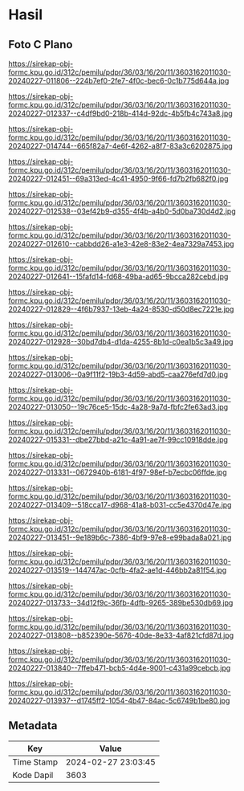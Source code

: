 # Hasil

## Foto C Plano

https://sirekap-obj-formc.kpu.go.id/312c/pemilu/pdpr/36/03/16/20/11/3603162011030-20240227-011806--224b7ef0-2fe7-4f0c-bec6-0c1b775d644a.jpg

https://sirekap-obj-formc.kpu.go.id/312c/pemilu/pdpr/36/03/16/20/11/3603162011030-20240227-012337--c4df9bd0-218b-414d-92dc-4b5fb4c743a8.jpg

https://sirekap-obj-formc.kpu.go.id/312c/pemilu/pdpr/36/03/16/20/11/3603162011030-20240227-014744--665f82a7-4e6f-4262-a8f7-83a3c6202875.jpg

https://sirekap-obj-formc.kpu.go.id/312c/pemilu/pdpr/36/03/16/20/11/3603162011030-20240227-012451--69a313ed-4c41-4950-9f66-fd7b2fb682f0.jpg

https://sirekap-obj-formc.kpu.go.id/312c/pemilu/pdpr/36/03/16/20/11/3603162011030-20240227-012538--03ef42b9-d355-4f4b-a4b0-5d0ba730d4d2.jpg

https://sirekap-obj-formc.kpu.go.id/312c/pemilu/pdpr/36/03/16/20/11/3603162011030-20240227-012610--cabbdd26-a1e3-42e8-83e2-4ea7329a7453.jpg

https://sirekap-obj-formc.kpu.go.id/312c/pemilu/pdpr/36/03/16/20/11/3603162011030-20240227-012641--15fafd14-fd68-49ba-ad65-9bcca282cebd.jpg

https://sirekap-obj-formc.kpu.go.id/312c/pemilu/pdpr/36/03/16/20/11/3603162011030-20240227-012829--4f6b7937-13eb-4a24-8530-d50d8ec7221e.jpg

https://sirekap-obj-formc.kpu.go.id/312c/pemilu/pdpr/36/03/16/20/11/3603162011030-20240227-012928--30bd7db4-d1da-4255-8b1d-c0ea1b5c3a49.jpg

https://sirekap-obj-formc.kpu.go.id/312c/pemilu/pdpr/36/03/16/20/11/3603162011030-20240227-013006--0a9f11f2-19b3-4d59-abd5-caa276efd7d0.jpg

https://sirekap-obj-formc.kpu.go.id/312c/pemilu/pdpr/36/03/16/20/11/3603162011030-20240227-013050--19c76ce5-15dc-4a28-9a7d-fbfc2fe63ad3.jpg

https://sirekap-obj-formc.kpu.go.id/312c/pemilu/pdpr/36/03/16/20/11/3603162011030-20240227-015331--dbe27bbd-a21c-4a91-ae7f-99cc10918dde.jpg

https://sirekap-obj-formc.kpu.go.id/312c/pemilu/pdpr/36/03/16/20/11/3603162011030-20240227-013331--0672940b-6181-4f97-98ef-b7ecbc06ffde.jpg

https://sirekap-obj-formc.kpu.go.id/312c/pemilu/pdpr/36/03/16/20/11/3603162011030-20240227-013409--518cca17-d968-41a8-b031-cc5e4370d47e.jpg

https://sirekap-obj-formc.kpu.go.id/312c/pemilu/pdpr/36/03/16/20/11/3603162011030-20240227-013451--9e189b6c-7386-4bf9-97e8-e99bada8a021.jpg

https://sirekap-obj-formc.kpu.go.id/312c/pemilu/pdpr/36/03/16/20/11/3603162011030-20240227-013519--144747ac-0cfb-4fa2-ae1d-446bb2a81f54.jpg

https://sirekap-obj-formc.kpu.go.id/312c/pemilu/pdpr/36/03/16/20/11/3603162011030-20240227-013733--34d12f9c-36fb-4dfb-9265-389be530db69.jpg

https://sirekap-obj-formc.kpu.go.id/312c/pemilu/pdpr/36/03/16/20/11/3603162011030-20240227-013808--b852390e-5676-40de-8e33-4af821cfd87d.jpg

https://sirekap-obj-formc.kpu.go.id/312c/pemilu/pdpr/36/03/16/20/11/3603162011030-20240227-013840--7ffeb471-bcb5-4d4e-9001-c431a99cebcb.jpg

https://sirekap-obj-formc.kpu.go.id/312c/pemilu/pdpr/36/03/16/20/11/3603162011030-20240227-013937--d1745ff2-1054-4b47-84ac-5c6749b1be80.jpg


## Metadata

| Key        | Value               |
| ---------- | ------------------- |
| Time Stamp | 2024-02-27 23:03:45 |
| Kode Dapil | 3603                |




